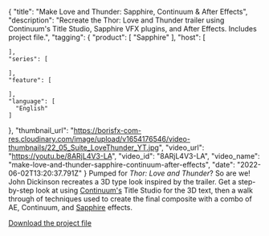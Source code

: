 {
  "title": "Make Love and Thunder: Sapphire, Continuum & After Effects",
  "description": "Recreate the Thor: Love and Thunder trailer using Continuum's Title Studio, Sapphire VFX plugins, and After Effects. Includes project file.",
  "tagging": {
    "product": [
      "Sapphire"
    ],
    "host": [

    ],
    "series": [

    ],
    "feature": [

    ],
    "language": [
      "English"
    ]
  },
  "thumbnail_url": "https://borisfx-com-res.cloudinary.com/image/upload/v1654176546/video-thumbnails/22_05_Suite_LoveThunder_YT.jpg",
  "video_url": "https://youtu.be/8ARjL4V3-LA",
  "video_id": "8ARjL4V3-LA",
  "video_name": "make-love-and-thunder-sapphire-continuum-after-effects",
  "date": "2022-06-02T13:20:37.791Z"
}
Pumped for *Thor: Love and Thunder*? So are we! John Dickinson recreates a 3D type look inspired by the trailer. Get a step-by-step look at using <a href="https://borisfx.com/products/continuum/?collection=continuum&product=continuum" target="_blank">Continuum's</a> Title Studio for the 3D text, then a walk through of techniques used to create the final composite with a combo of AE, Continuum, and <a href="https://borisfx.com/products/sapphire/?collection=sapphire&product=sapphire" target="_blank">Sapphire</a> effects.

<a href="https://bit.ly/38tAdOd" target="_blank">Download the project file</a>